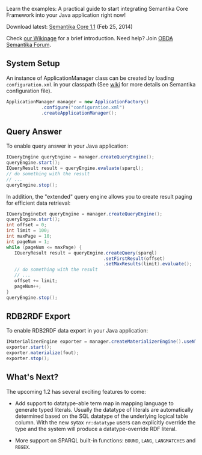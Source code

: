 Learn the examples: A practical guide to start integrating Semantika Core Framework into your Java
application right now!

Download latest: [Semantika Core 1.1](https://github.com/obidea/semantika-api/releases/download/v1.1/semantika-core-1.1.jar) (Feb 25, 2014)

Check [our Wikipage](https://github.com/obidea/semantika-api/wiki) for a brief introduction.
Need help? Join [OBDA Semantika Forum](https://groups.google.com/forum/#!forum/obda-semantika).

System Setup
------------

An instance of ApplicationManager class can be created by loading `configuration.xml` in your classpath
(See [wiki](https://github.com/obidea/semantika-api/wiki/1.-XML-Configuration-File) for more details on
Semantika configuration file).
```java
ApplicationManager manager = new ApplicationFactory()
             .configure("configuration.xml")
             .createApplicationManager();
```

Query Answer
------------

To enable query answer in your Java application:
```java
IQueryEngine queryEngine = manager.createQueryEngine(); 
queryEngine.start();
IQueryResult result = queryEngine.evaluate(sparql);
// do something with the result
// ...
queryEngine.stop();
```

In addition, the "extended" query engine allows you to create result paging for efficient data retrieval:

```java
IQueryEngineExt queryEngine = manager.createQueryEngine();
queryEngine.start();
int offset = 0;
int limit = 100;
int maxPage = 10;
int pageNum = 1;
while (pageNum <= maxPage) {
   IQueryResult result = queryEngine.createQuery(sparql)
                                    .setFirstResult(offset)
                                    .setMaxResults(limit).evaluate();
   // do something with the result
   // ...
   offset += limit;
   pageNum++;
}
queryEngine.stop();
```

RDB2RDF Export
--------------

To enable RDB2RDF data export in your Java application:

```java
IMaterializerEngine exporter = manager.createMaterializerEngine().useNTriples();
exporter.start();
exporter.materialize(fout);
exporter.stop();
```

What's Next?
------------

The upcoming 1.2 has several exciting features to come:

* Add support to datatype-able term map in mapping language to generate typed literals.
Usually the datatype of literals are automatically determined based on the SQL datatype
of the underlying logical table column. With the new sytax `rr:datatype` users can 
explicitly override the type and the system will produce a datatype-override RDF literal.

* More support on SPARQL built-in functions: `BOUND`, `LANG`, `LANGMATCHES` and `REGEX`.

